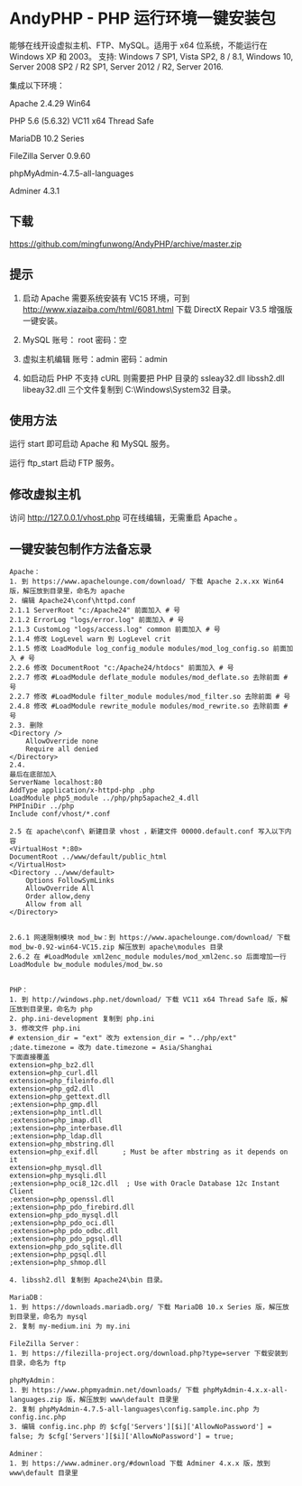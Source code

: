 # AndyPHP - PHP 运行环境一键安装包
能够在线开设虚拟主机、FTP、MySQL。适用于 x64 位系统，不能运行在 Windows XP 和 2003。 支持: Windows 7 SP1, Vista SP2, 8 / 8.1, Windows 10, Server 2008 SP2 / R2 SP1, Server 2012 / R2, Server 2016.

集成以下环境：

Apache 2.4.29 Win64

PHP 5.6 (5.6.32) VC11 x64 Thread Safe

MariaDB 10.2 Series

FileZilla Server 0.9.60

phpMyAdmin-4.7.5-all-languages

Adminer 4.3.1

## 下载
https://github.com/mingfunwong/AndyPHP/archive/master.zip

## 提示
1. 启动 Apache 需要系统安装有 VC15 环境，可到 http://www.xiazaiba.com/html/6081.html 下载 DirectX Repair V3.5 增强版一键安装。

2. MySQL 账号： root 密码：空

3. 虚拟主机编辑 账号：admin 密码：admin

4. 如启动后 PHP 不支持 cURL 则需要把 PHP 目录的 ssleay32.dll libssh2.dll libeay32.dll 三个文件复制到 C:\Windows\System32 目录。

## 使用方法

运行 start 即可启动 Apache 和 MySQL 服务。

运行 ftp_start 启动 FTP 服务。

## 修改虚拟主机
访问 http://127.0.0.1/vhost.php 可在线编辑，无需重启 Apache 。

## 一键安装包制作方法备忘录
```
Apache：
1. 到 https://www.apachelounge.com/download/ 下载 Apache 2.x.xx Win64 版，解压放到目录里，命名为 apache
2. 编辑 Apache24\conf\httpd.conf
2.1.1 ServerRoot "c:/Apache24" 前面加入 # 号
2.1.2 ErrorLog "logs/error.log" 前面加入 # 号
2.1.3 CustomLog "logs/access.log" common 前面加入 # 号
2.1.4 修改 LogLevel warn 到 LogLevel crit
2.1.5 修改 LoadModule log_config_module modules/mod_log_config.so 前面加入 # 号
2.2.6 修改 DocumentRoot "c:/Apache24/htdocs" 前面加入 # 号
2.2.7 修改 #LoadModule deflate_module modules/mod_deflate.so 去除前面 # 号
2.2.7 修改 #LoadModule filter_module modules/mod_filter.so 去除前面 # 号
2.4.8 修改 #LoadModule rewrite_module modules/mod_rewrite.so 去除前面 # 号
2.3. 删除
<Directory />
    AllowOverride none
    Require all denied
</Directory>
2.4.
最后在底部加入
ServerName localhost:80
AddType application/x-httpd-php .php
LoadModule php5_module ../php/php5apache2_4.dll
PHPIniDir ../php
Include conf/vhost/*.conf

2.5 在 apache\conf\ 新建目录 vhost ，新建文件 00000.default.conf 写入以下内容
<VirtualHost *:80>
DocumentRoot ../www/default/public_html
</VirtualHost>
<Directory ../www/default>
    Options FollowSymLinks
    AllowOverride All
    Order allow,deny
    Allow from all
</Directory>


2.6.1 网速限制模块 mod_bw：到 https://www.apachelounge.com/download/ 下载 mod_bw-0.92-win64-VC15.zip 解压放到 apache\modules 目录
2.6.2 在 #LoadModule xml2enc_module modules/mod_xml2enc.so 后面增加一行 LoadModule bw_module modules/mod_bw.so


PHP：
1. 到 http://windows.php.net/download/ 下载 VC11 x64 Thread Safe 版，解压放到目录里，命名为 php
2. php.ini-development 复制到 php.ini
3. 修改文件 php.ini
# extension_dir = "ext" 改为 extension_dir = "../php/ext"
;date.timezone = 改为 date.timezone = Asia/Shanghai
下面直接覆盖
extension=php_bz2.dll
extension=php_curl.dll
extension=php_fileinfo.dll
extension=php_gd2.dll
extension=php_gettext.dll
;extension=php_gmp.dll
;extension=php_intl.dll
;extension=php_imap.dll
;extension=php_interbase.dll
;extension=php_ldap.dll
extension=php_mbstring.dll
extension=php_exif.dll      ; Must be after mbstring as it depends on it
extension=php_mysql.dll
extension=php_mysqli.dll
;extension=php_oci8_12c.dll  ; Use with Oracle Database 12c Instant Client
;extension=php_openssl.dll
;extension=php_pdo_firebird.dll
extension=php_pdo_mysql.dll
;extension=php_pdo_oci.dll
;extension=php_pdo_odbc.dll
;extension=php_pdo_pgsql.dll
extension=php_pdo_sqlite.dll
;extension=php_pgsql.dll
;extension=php_shmop.dll

4. libssh2.dll 复制到 Apache24\bin 目录。

MariaDB：
1. 到 https://downloads.mariadb.org/ 下载 MariaDB 10.x Series 版，解压放到目录里，命名为 mysql
2. 复制 my-medium.ini 为 my.ini

FileZilla Server：
1. 到 https://filezilla-project.org/download.php?type=server 下载安装到目录，命名为 ftp

phpMyAdmin：
1. 到 https://www.phpmyadmin.net/downloads/ 下载 phpMyAdmin-4.x.x-all-languages.zip 版，解压放到 www\default 目录里
2. 复制 phpMyAdmin-4.7.5-all-languages\config.sample.inc.php 为 config.inc.php
3. 编辑 config.inc.php 的 $cfg['Servers'][$i]['AllowNoPassword'] = false; 为 $cfg['Servers'][$i]['AllowNoPassword'] = true;

Adminer：
1. 到 https://www.adminer.org/#download 下载 Adminer 4.x.x 版，放到 www\default 目录里
```